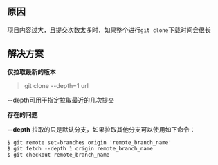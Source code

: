 ## 原因

项目内容过大，且提交次数太多时，如果整个进行`git clone`下载时间会很长

## 解决方案

**仅拉取最新的版本**

> git clone --depth=1  url

--depth可用于指定拉取最近的几次提交

**存在的问题**

**--depth** 拉取的只是默认分支，如果拉取其他分支可以使用如下命令：

```shell
$ git remote set-branches origin 'remote_branch_name'
$ git fetch --depth 1 origin remote_branch_name
$ git checkout remote_branch_name
```


